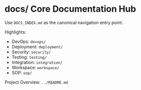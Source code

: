 <!-- Directory Index: docs/ -->
# docs/ Core Documentation Hub

Use `DOCS_INDEX.md` as the canonical navigation entry point.

Highlights:
- DevOps: `devops/`
- Deployment: `deployment/`
- Security: `security/`
- Testing: `testing/`
- Integration: `integration/`
- Workspace: `workspace/`
- SOP: `sop/`

Project Overview: `../README.md`
